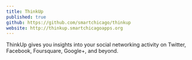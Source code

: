 ```yaml
---
title: ThinkUp
published: true
github: https://github.com/smartchicago/thinkup
website: http://thinkup.smartchicagoapps.org
---
```


ThinkUp gives you insights into your social networking activity on Twitter, Facebook, Foursquare, Google+, and beyond.